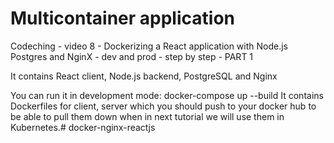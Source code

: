 # Multicontainer application

Codeching - video 8 - Dockerizing a React application with Node.js Postgres and NginX - dev and prod - step by step - PART 1


It contains React client, Node.js backend, PostgreSQL and Nginx

You can run it in development mode: docker-compose up --build
It contains Dockerfiles for client, server which you should push to your docker hub to be able
to pull them down when in next tutorial we will use them in Kubernetes.# docker-nginx-reactjs
